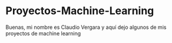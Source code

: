 # Proyectos-Machine-Learning
Buenas, mi nombre es Claudio Vergara y aquí dejo algunos de mis proyectos de machine learning

